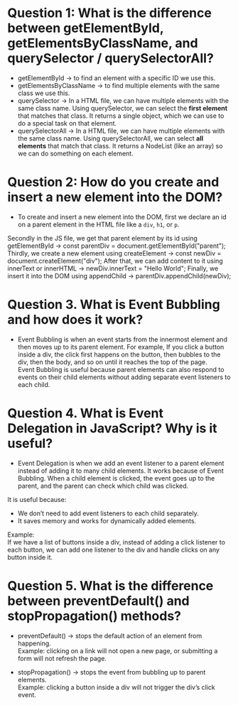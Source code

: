 # Question 1: What is the difference between getElementById, getElementsByClassName, and querySelector / querySelectorAll?

- getElementById -> to find an element with a specific ID we use this.  
- getElementsByClassName -> to find multiple elements with the same class we use this.  
- querySelector -> In a HTML file, we can have multiple elements with the same class name. Using querySelector, we can select the **first element** that matches that class. It returns a single object, which we can use to do a special task on that element.
- querySelectorAll -> In a HTML file, we can have multiple elements with the same class name. Using querySelectorAll, we can select **all elements** that match that class. It returns a NodeList (like an array) so we can do something on each element.
 


# Question 2: How do you create and insert a new element into the DOM?

- To create and insert a new element into the DOM, first we declare an id on a parent element in the HTML file like a `div`, `h1`, or `p`. 
<div id="parent"></div>
Secondly in the JS file, we get that parent element by its id using getElementById -> const parentDiv = document.getElementById("parent");
Thirdly, we create a new element using createElement -> const newDiv = document.createElement("div");
After that, we can add content to it using innerText or innerHTML -> newDiv.innerText = "Hello World";
Finally, we insert it into the DOM using appendChild -> parentDiv.appendChild(newDiv);



# Question 3. What is Event Bubbling and how does it work?

- Event Bubbling is when an event starts from the innermost element and then moves up to its parent element. For example, If you click a button inside a div, the click first happens on the button, then bubbles to the div, then the body, and so on until it reaches the top of the page.  
Event Bubbling is useful because parent elements can also respond to events on their child elements without adding separate event listeners to each child.



# Question 4. What is Event Delegation in JavaScript? Why is it useful?

- Event Delegation is when we add an event listener to a parent element instead of adding it to many child elements. It works because of Event Bubbling. When a child element is clicked, the event goes up to the parent, and the parent can check which child was clicked.  

It is useful because:  
- We don’t need to add event listeners to each child separately.  
- It saves memory and works for dynamically added elements.  

Example:  
If we have a list of buttons inside a div, instead of adding a click listener to each button, we can add one listener to the div and handle clicks on any button inside it.



# Question 5. What is the difference between preventDefault() and stopPropagation() methods?

- preventDefault() -> stops the default action of an element from happening.  
  Example: clicking on a link will not open a new page, or submitting a form will not refresh the page.  

- stopPropagation() -> stops the event from bubbling up to parent elements.  
  Example: clicking a button inside a div will not trigger the div’s click event.  


